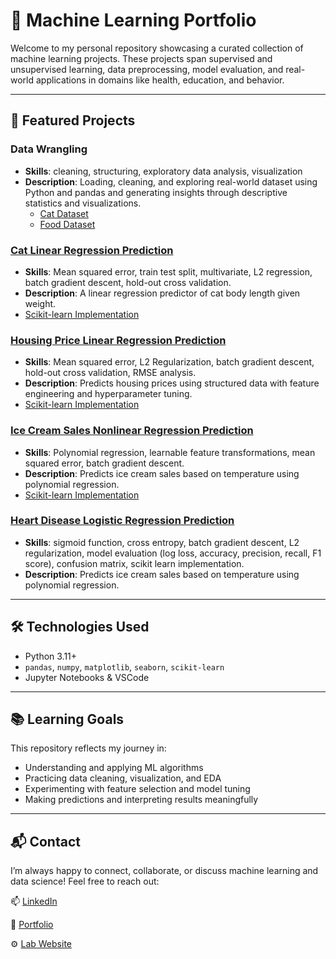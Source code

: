 # 🧠 Machine Learning Portfolio

Welcome to my personal repository showcasing a curated collection of machine learning projects. These projects span supervised and unsupervised learning, data preprocessing, model evaluation, and real-world applications in domains like health, education, and behavior.

---

## 📁 Featured Projects

### Data Wrangling
- **Skills**: cleaning, structuring, exploratory data analysis, visualization
- **Description**: Loading, cleaning, and exploring real-world dataset using Python and pandas and generating insights through descriptive statistics and visualizations.
  * [Cat Dataset](https://github.com/emmaricci/machine-learning/blob/main/Data%20Wrangling/cats_wrangling.ipynb)
  * [Food Dataset](https://github.com/emmaricci/machine-learning/blob/main/Data%20Wrangling/food_wrangling.ipynb)

### [Cat Linear Regression Prediction](https://github.com/emmaricci/machine-learning/blob/main/Linear%20Regression/linear_regression_cats.ipynb)
- **Skills**: Mean squared error, train test split, multivariate, L2 regression, batch gradient descent, hold-out cross validation.
- **Description**: A linear regression predictor of cat body length given weight.
- [Scikit-learn Implementation](https://github.com/emmaricci/machine-learning/blob/main/Linear%20Regression/scikit_linear_cats.ipynb)

### [Housing Price Linear Regression Prediction](https://github.com/emmaricci/machine-learning/blob/main/Linear%20Regression/housing_regression.ipynb)
- **Skills**: Mean squared error, L2 Regularization, batch gradient descent, hold-out cross validation, RMSE analysis.
- **Description**: Predicts housing prices using structured data with feature engineering and hyperparameter tuning.
- [Scikit-learn Implementation](https://github.com/emmaricci/machine-learning/blob/main/Linear%20Regression/scikit_linear_housing.ipynb)

### [Ice Cream Sales Nonlinear Regression Prediction](https://github.com/emmaricci/machine-learning/blob/main/Nonlinear%20Regression/nonlinear_regression.pdf)
- **Skills**: Polynomial regression, learnable feature transformations, mean squared error, batch gradient descent.
- **Description**: Predicts ice cream sales based on temperature using polynomial regression.
- [Scikit-learn Implementation](https://github.com/emmaricci/machine-learning/blob/main/Nonlinear%20Regression/scikit_nonlinear.ipynb)

### [Heart Disease Logistic Regression Prediction](https://github.com/emmaricci/machine-learning/blob/main/Logistic%20Regression/logistic_regression.pdf)
- **Skills**: sigmoid function, cross entropy, batch gradient descent, L2 regularization, model evaluation (log loss, accuracy, precision, recall, F1 score), confusion matrix, scikit learn implementation.
- **Description**: Predicts ice cream sales based on temperature using polynomial regression.

---

## 🛠 Technologies Used
- Python 3.11+
- `pandas`, `numpy`, `matplotlib`, `seaborn`, `scikit-learn`
- Jupyter Notebooks & VSCode

---

## 📚 Learning Goals
This repository reflects my journey in:
- Understanding and applying ML algorithms
- Practicing data cleaning, visualization, and EDA
- Experimenting with feature selection and model tuning
- Making predictions and interpreting results meaningfully

---

## 📬 Contact
I’m always happy to connect, collaborate, or discuss machine learning and data science!
Feel free to reach out:

📫 [LinkedIn](https://www.linkedin.com/in/emmariccidelucca/)

💼 [Portfolio](https://emmariccid.myportfolio.com/)

⚙️ [Lab Website](https://www.empowerlab.dartmouth.edu/)
